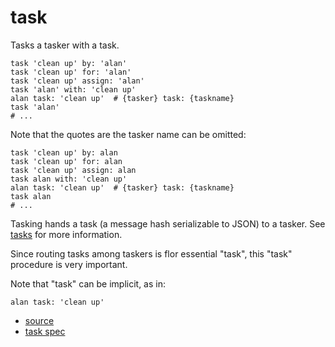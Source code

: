 
# task

Tasks a tasker with a task.

```
task 'clean up' by: 'alan'
task 'clean up' for: 'alan'
task 'clean up' assign: 'alan'
task 'alan' with: 'clean up'
alan task: 'clean up'  # {tasker} task: {taskname}
task 'alan'
# ...
```

Note that the quotes are the tasker name can be omitted:
```
task 'clean up' by: alan
task 'clean up' for: alan
task 'clean up' assign: alan
task alan with: 'clean up'
alan task: 'clean up'  # {tasker} task: {taskname}
task alan
# ...
```

Tasking hands a task (a message hash serializable to JSON) to a tasker.
See [tasks](../tasks.md) for more information.

Since routing tasks among taskers is flor essential "task", this "task"
procedure is very important.

Note that "task" can be implicit, as in:
```
alan task: 'clean up'
```


* [source](https://github.com/floraison/flor/tree/master/lib/flor/punit/task.rb)
* [task spec](https://github.com/floraison/flor/tree/master/spec/punit/task_spec.rb)

